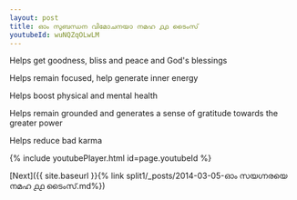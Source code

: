 ```yaml
---
layout: post
title: ഓം സുബന്ധന വിമോചനയാ നമഹ ൧൧ ടൈംസ്
youtubeId: wuNQZqOLwLM
---
```

 
 
Helps get goodness, bliss and peace and God's blessings
 
Helps remain focused, help generate inner energy 
 
Helps boost physical and mental health 
 
Helps remain grounded and generates a sense of gratitude towards the greater power 
 
Helps reduce bad karma
 
 
 
 


{% include youtubePlayer.html id=page.youtubeId %}
 
[Next]({{ site.baseurl }}{% link  split1/_posts/2014-03-05-ഓം സയഗ്നരയെ നമഹ ൧൧ ടൈംസ്.md%})
 
